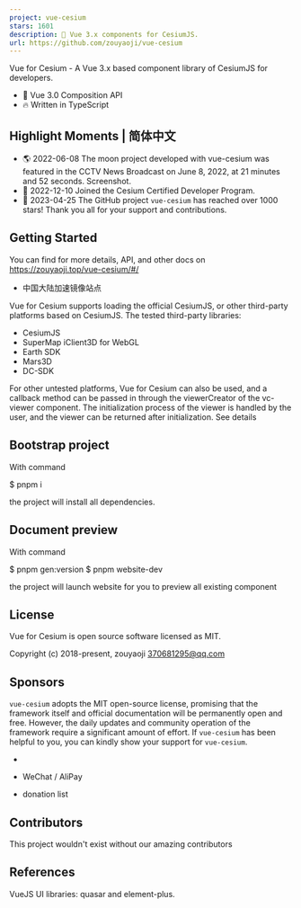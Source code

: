 ```yaml
---
project: vue-cesium
stars: 1601
description: 🎉 Vue 3.x components for CesiumJS.
url: https://github.com/zouyaoji/vue-cesium
---
```


  

Vue for Cesium - A Vue 3.x based component library of CesiumJS for developers.

-   💪 Vue 3.0 Composition API
-   🔥 Written in TypeScript

Highlight Moments | 简体中文
------------------------

-   🌎 2022-06-08 The moon project developed with vue-cesium was featured in the CCTV News Broadcast on June 8, 2022, at 21 minutes and 52 seconds. Screenshot.
-   🚀 2022-12-10 Joined the Cesium Certified Developer Program.
-   🎉 2023-04-25 The GitHub project `vue-cesium` has reached over 1000 stars! Thank you all for your support and contributions.

Getting Started
---------------

You can find for more details, API, and other docs on https://zouyaoji.top/vue-cesium/#/

-   中国大陆加速镜像站点

Vue for Cesium supports loading the official CesiumJS, or other third-party platforms based on CesiumJS. The tested third-party libraries:

-   CesiumJS
-   SuperMap iClient3D for WebGL
-   Earth SDK
-   Mars3D
-   DC-SDK

For other untested platforms, Vue for Cesium can also be used, and a callback method can be passed in through the viewerCreator of the vc-viewer component. The initialization process of the viewer is handled by the user, and the viewer can be returned after initialization. See details

Bootstrap project
-----------------

With command

$ pnpm i

the project will install all dependencies.

Document preview
----------------

With command

$ pnpm gen:version
$ pnpm website-dev

the project will launch website for you to preview all existing component

License
-------

Vue for Cesium is open source software licensed as MIT.

Copyright (c) 2018-present, zouyaoji 370681295@qq.com

Sponsors
--------

`vue-cesium` adopts the MIT open-source license, promising that the framework itself and official documentation will be permanently open and free. However, the daily updates and community operation of the framework require a significant amount of effort. If `vue-cesium` has been helpful to you, you can kindly show your support for `vue-cesium`.

-   
-   WeChat / AliPay
    
-   donation list
    

Contributors
------------

This project wouldn't exist without our amazing contributors

References
----------

VueJS UI libraries: quasar and element-plus.
